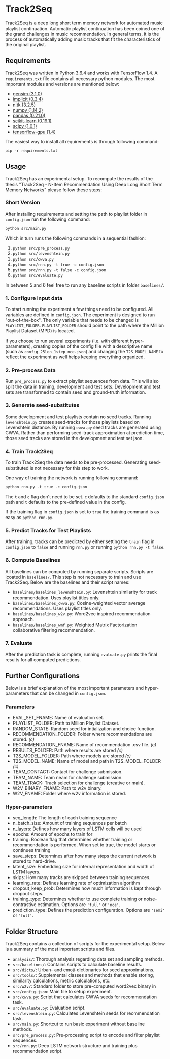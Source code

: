 # Track2Seq
Track2Seq is a deep long short term memory network for automated music playlist continuation. Automatic playlist continuation has been coined one of the grand challenges in music recommendation. In general terms, it is the process of automatically adding music tracks that fit the characteristics of the original playlist. 

## Requirements
Track2Seq was written in Python 3.6.4 and works with TensorFlow 1.4. A `requirements.txt` file contains all necessary python modules. The most important modules and versions are mentioned below:

* [gensim (3.1.0)](https://radimrehurek.com/gensim/)
* [implicit (0.3.4)](https://github.com/benfred/implicit/)
* [nltk (3.2.5)](https://www.nltk.org/)
* [numpy (1.14.2)](http://www.numpy.org/)
* [pandas (0.21.0)](https://pandas.pydata.org/)
* [scikit-learn (0.19.1)](http://scikit-learn.org)
* [scipy (1.0.1)](https://www.scipy.org/)
* [tensorflow-gpu (1.4)](http://tensorflow.org/)

The easiest way to install all requirements is through following command:
```
pip -r requirements.txt
```

## Usage
Track2Seq has an experimental setup. To recompute the results of the thesis "Track2Seq - N-Item Recommendation Using Deep Long Short
Term Memory Networks" please follow these steps:

### Short Version
After installing requirements and setting the path to playlist folder in `config.json` run the following command:

```python src/main.py```

Which in turn runs the following commands in a sequential fashion:

1. ```python src/pre_process.py```
2. ```python src/levenshtein.py```
3. ```python src/cwva.py```
4. ```python src/rnn.py -t true -c config.json```
5. ```python src/rnn.py -t false -c config.json```
6. ```python src/evaluate.py```

In between 5 and 6 feel free to run any baseline scripts in folder `baselines/`.

### 1. Configure input data
To start running the experiment a few things need to be configured. All variables are defined in `config.json`. The experiment is designed to run "out-of-the-box". The only variable that needs to be changed is `PLAYLIST_FOLDER`. `PLAYLIST_FOLDER` should point to the path where the Million Playlist Dataset (MPD) is located.

If you choose to run several experiments (i.e. with different hyper-parameters), creating copies of the config file with a descriptive name (such as `config_25len_1step_nce.json`) and changing the `T2S_MODEL_NAME` to reflect the experiment as well helps keeping everything organized. 

### 2. Pre-process Data
Run `pre_process.py` to extract playlist sequences from data. This will also split the data in training, development and test sets. Development and test sets are transformed to contain seed and ground-truth information.

### 3. Generate seed-substitutes
Some development and test playlists contain no seed tracks. Running `levenshtein.py` creates seed-tracks for those playlists based on Levenshtein distance. By running `cwva.py` seed tracks are generated using CWVA. Rather than performing seed-track approximation at prediction time, those seed tracks are stored in the development and test set json.

### 4. Train Track2Seq
To train Track2Seq the data needs to be pre-processed. Generating seed-substituted is not necessary for this step to work. 

One way of training the network is running following command:
```
python rnn.py -t true -c config.json
```

The `t` and `c` flag don't need to be set. `c` defaults to the standard `config.json` path and `t` defaults to the pre-defined value in the config. 

If the training flag in `config.json` is set to `true` the training command is as easy as `python rnn.py`. 

### 5. Predict Tracks for Test Playlists
After training, tracks can be predicted by either setting the `train` flag in `config.json` to `false` and running `rnn.py` or running `python rnn.py -t false`.

### 6. Compute Baselines
All baselines can be computed by running separate scripts. Scripts are lcoated in `baselines/`. This step is not necessary to train and use Track2Seq. Below are the baselines and their script names:

* `baselines/baselines_levenshtein.py`: Levenshtein similarity for track recommendation. Uses playlist titles only.
* `baselines/baselines_cwva.py`: Cosine-weighted vector average recommendations. Uses playlist titles only.
* `baselines/baselines_w2v.py`: Word2vec inspired recommendation approach.
* `baselines/baselines_wmf.py`: Weighted Matrix Factorization collaborative filtering recommendation.

### 7. Evaluate
After the prediction task is complete, running `evaluate.py` prints the final results for all computed predictions. 

## Further Configurations
Below is a brief explanation of the most important parameters and hyper-parameters that can be changed in `config.json`.

### Parameters
* EVAL_SET_FNAME: Name of evaluation set.
* PLAYLIST_FOLDER: Path to Million Playlist Dataset.
* RANDOM_STATE: Random seed for intialization and choice function.
* RECOMMENDATION_FOLDER: Folder where recommendations are stored. *(c)*
* RECOMMENDATION_FNAME: Name of recommendation .csv file. *(c)*
* RESULTS_FOLDER: Path where results are stored *(c)*
* T2S_MODEL_FOLDER: Path where models are stored *(c)*
* T2S_MODEL_NAME: Name of model and path in T2S_MODEL_FOLDER *(c)*
* TEAM_CONTACT: Contact for challenge submission.
* TEAM_NAME: Team neam for challenge submission.
* TEAM_TRACK: Track selection for challenge (creative or main).
* W2V_BINARY_FNAME: Path to w2v binary.
* W2V_FNAME: Folder where w2v information is stored.

### Hyper-parameters
* seq_length: The length of each training sequence
* n_batch_size: Amount of training sequences per batch
* n_layers: Defines how many layers of LSTM cells will be used
* epochs: Amount of epochs to train for
* training: Boolean flag that determines whether training or recommendation is performed. When set to true, the model starts or continues training
* save_steps: Determines after how many steps the current network is stored to hard-drive. 
* latent_size: Embedding size for internal representation and width of LSTM layers.
* skips: How many tracks are skipped between training sequences.
* learning_rate: Defines learning rate of optimization algorithm
* dropout_keep_prob: Determines how much information is kept through dropout steps. 
* training_type: Determines whether to use complete training or noise-contrastive estimation. Options are `'full'` or `'nce'`.
* prediction_type: Defines the prediction configuration. Options are `'semi'` or `'full'`. 

## Folder Structure
Track2Seq contains a collection of scripts for the experimental setup.
Below is a summary of the most important scripts and files.

* `analysis/`: Thorough analysis regarding data set and sampling methods.
* `src/baselines/`: Contains scripts to calculate baseline results.
* `src/dicts/`: Urban- and emoji-dictionaries for seed approximations.
* `src/tools/`: Supplemental classes and methods that enable storing, similarity calculations, metric calculations, etc.
* `src/w2v/`: Standard folder to store pre-computed word2vec binary in
* `src/config.json`: Main file to setup experiment.
* `src/cwva.py`: Script that calculates CWVA seeds for recommendation task.
* `src/evaluate.py`: Evaluation script.
* `src/levenshtein.py`: Calculates Levenshtein seeds for reommendation task.
* `src/main.py`: Shortcut to run basic experiment without baseline methods.
* `src/pre_process.py`: Pre-processing script to encode and filter playlist sequences.
* `src/rnn.py`: Deep LSTM network structure and training plus recommendation script.
